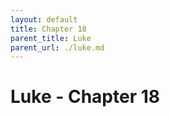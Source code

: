 ```yaml
---
layout: default
title: Chapter 18
parent_title: Luke
parent_url: ./luke.md
---
```


# Luke - Chapter 18

